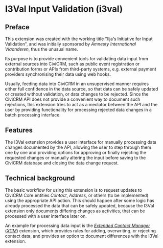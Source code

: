 # I3Val Input Validation (i3val)

## Preface

This extension was created with the working title "Ilja's Initiative for Input
Validation", and was initially sponsored by *Amnesty International Vlaanderen*,
thus the unusual name.

Its purpose is to provide convenient tools for validating data input from
external sources into CiviCRM, such as public event registration or contribution
forms or APIs from third-party systems, e.g. external payment providers
synchronising their data using web hooks.

Usually, feeding data into CiviCRM in an unsupervised manner requires either
full confidence in the data source, so that data can be safely updated or
created without validation, or data changes to be rejected. Since the CiviCRM
API does not provide a convenient way to document such rejections, this
extension tries to act as a mediator between the API and the user by providing
functionality for processing rejected data changes in a batch processing
interface.

## Features

The I3Val extension provides a user interface for manually processing data
changes documented by the API, allowing the user to step through them one by one
and providing options for approving or finally rejecting the requested changes
or manually altering the input before saving to the CiviCRM database and closing
the data change request.

## Technical background

The basic workflow for using this extension is to request updates to CiviCRM
Core entities *Contact*, *Address*, or others (to be implemented) using the
appropriate API action. This should happen after some logic has already
processed the data that can be safely updated, because the I3Val extension only
documents differing changes as activities, that can be processed with a user
interface later on.

An example for processing data input is the
[*Extended Contact Manager* (*XCM*)](https://github.com/systopia/de.systopia.xcm)
extension, which provides rules for adding, overwriting, or rejecting contact
data, and provides an option to document differences with the I3Val extension.
